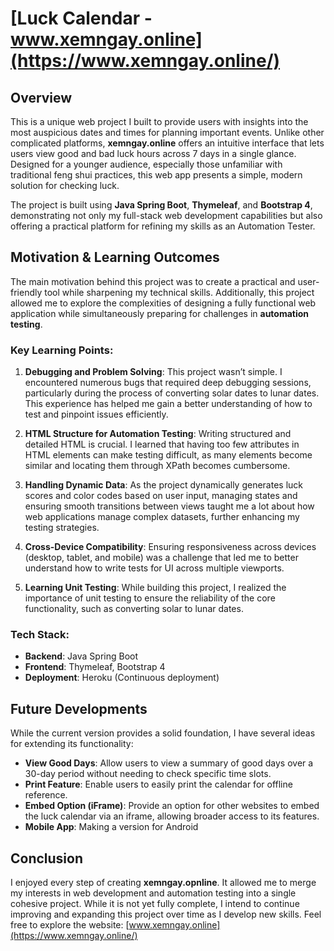 # [Luck Calendar - www.xemngay.online](https://www.xemngay.online/)

## Overview
This is a unique web project I built to provide users with insights into the most auspicious dates and times for planning important events. Unlike other complicated platforms, **xemngay.online** offers an intuitive interface that lets users view good and bad luck hours across 7 days in a single glance. Designed for a younger audience, especially those unfamiliar with traditional feng shui practices, this web app presents a simple, modern solution for checking luck.

The project is built using **Java Spring Boot**, **Thymeleaf**, and **Bootstrap 4**, demonstrating not only my full-stack web development capabilities but also offering a practical platform for refining my skills as an Automation Tester.

## Motivation & Learning Outcomes
The main motivation behind this project was to create a practical and user-friendly tool while sharpening my technical skills. Additionally, this project allowed me to explore the complexities of designing a fully functional web application while simultaneously preparing for challenges in **automation testing**.

### Key Learning Points:
1. **Debugging and Problem Solving**: This project wasn’t simple. I encountered numerous bugs that required deep debugging sessions, particularly during the process of converting solar dates to lunar dates. This experience has helped me gain a better understanding of how to test and pinpoint issues efficiently.
   
2. **HTML Structure for Automation Testing**: Writing structured and detailed HTML is crucial. I learned that having too few attributes in HTML elements can make testing difficult, as many elements become similar and locating them through XPath becomes cumbersome.

3. **Handling Dynamic Data**: As the project dynamically generates luck scores and color codes based on user input, managing states and ensuring smooth transitions between views taught me a lot about how web applications manage complex datasets, further enhancing my testing strategies.

4. **Cross-Device Compatibility**: Ensuring responsiveness across devices (desktop, tablet, and mobile) was a challenge that led me to better understand how to write tests for UI across multiple viewports.

5. **Learning Unit Testing**: While building this project, I realized the importance of unit testing to ensure the reliability of the core functionality, such as converting solar to lunar dates.


### Tech Stack:
- **Backend**: Java Spring Boot
- **Frontend**: Thymeleaf, Bootstrap 4
- **Deployment**: Heroku (Continuous deployment)

## Future Developments
While the current version provides a solid foundation, I have several ideas for extending its functionality:
- **View Good Days**: Allow users to view a summary of good days over a 30-day period without needing to check specific time slots.
- **Print Feature**: Enable users to easily print the calendar for offline reference.
- **Embed Option (iFrame)**: Provide an option for other websites to embed the luck calendar via an iframe, allowing broader access to its features.
- **Mobile App**: Making a version for Android

## Conclusion
I enjoyed every step of creating **xemngay.opnline**. It allowed me to merge my interests in web development and automation testing into a single cohesive project. While it is not yet fully complete, I intend to continue improving and expanding this project over time as I develop new skills.
Feel free to explore the website: [www.xemngay.online](https://www.xemngay.online/)
